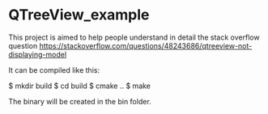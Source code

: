# QTreeView_example

This project is aimed to help people understand in detail the stack overflow question https://stackoverflow.com/questions/48243686/qtreeview-not-displaying-model

It can be compiled like this:

$ mkdir build
$ cd build
$ cmake ..
$ make

The binary will be created in the bin folder.
